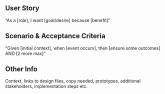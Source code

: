 ## User Story

“As a [role], I want [goal/desire] because [benefit]” 

## Scenario & Acceptance Criteria

"Given [initial context], when [event occurs], then [ensure some outcomes] AND [2 more max]"

## Other Info

Context, links to design files, copy needed, prototypes, additional stakeholders, implementation steps etc.


